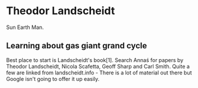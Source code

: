 # Theodor Landscheidt

Sun Earth Man.

## Learning about gas giant grand cycle

Best place to start is Landscheidt's book[1]. Search Annaś for papers by Theodor Landscheidt, Nicola Scafetta, Geoff Sharp and Carl Smith. Quite a few are linked from landscheidt.info - There is a lot of material out there but Google isn't going to offer it up easily.